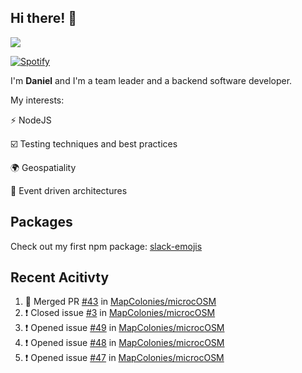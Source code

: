 ## Hi there! 👋

<p>
  <img src="https://github-readme-stats.vercel.app/api?username=syncush&theme=tokyonight">
</p>

[![Spotify](https://novatorem-rust.vercel.app/api/spotify)](https://open.spotify.com/user/syncush)

I'm **Daniel** and I'm a team leader and a backend software developer.

My interests:

⚡ NodeJS

☑️ Testing techniques and best practices

🌍 Geospatiality

🧠 Event driven architectures

## Packages
Check out my first npm package: [slack-emojis](https://www.npmjs.com/package/slack-emojis)

## Recent Acitivty
<!--START_SECTION:activity-->
1. 🎉 Merged PR [#43](https://github.com/MapColonies/microcOSM/pull/43) in [MapColonies/microcOSM](https://github.com/MapColonies/microcOSM)
2. ❗️ Closed issue [#3](https://github.com/MapColonies/microcOSM/issues/3) in [MapColonies/microcOSM](https://github.com/MapColonies/microcOSM)
3. ❗️ Opened issue [#49](https://github.com/MapColonies/microcOSM/issues/49) in [MapColonies/microcOSM](https://github.com/MapColonies/microcOSM)
4. ❗️ Opened issue [#48](https://github.com/MapColonies/microcOSM/issues/48) in [MapColonies/microcOSM](https://github.com/MapColonies/microcOSM)
5. ❗️ Opened issue [#47](https://github.com/MapColonies/microcOSM/issues/47) in [MapColonies/microcOSM](https://github.com/MapColonies/microcOSM)
<!--END_SECTION:activity-->

